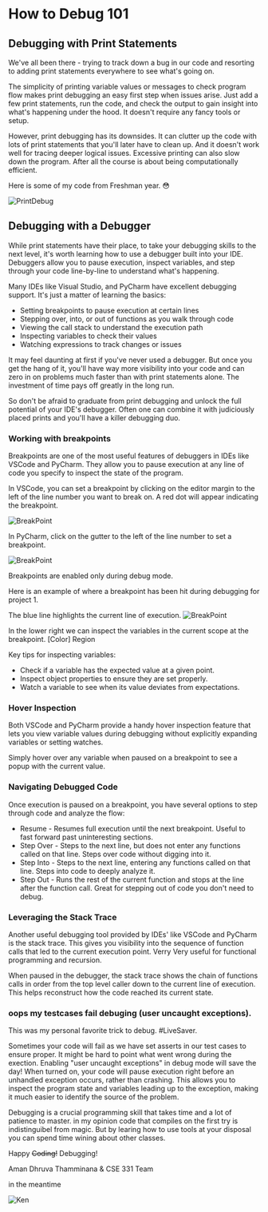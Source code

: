 # How to Debug 101

## Debugging with Print Statements

We've all been there - trying to track down a bug in our code and resorting to adding print statements everywhere to see what's going on.

The simplicity of printing variable values or messages to check program flow makes print debugging an easy first step when issues arise. Just add a few print statements, run the code, and check the output to gain insight into what's happening under the hood. It doesn't require any fancy tools or setup.

However, print debugging has its downsides. It can clutter up the code with lots of print statements that you'll later have to clean up. And it doesn't work well for tracing deeper logical issues. Excessive printing can also slow down the program. After all the course is about being computationally efficient.

Here is some of my code from Freshman year. 😳

![PrintDebug](images/PrintDebug.png)

## Debugging with a Debugger

While print statements have their place, to take your debugging skills to the next level, it's worth learning how to use a debugger built into your IDE. Debuggers allow you to pause execution, inspect variables, and step through your code line-by-line to understand what's happening.

Many IDEs like Visual Studio, and PyCharm have excellent debugging support. It's just a matter of learning the basics:

* Setting breakpoints to pause execution at certain lines
* Stepping over, into, or out of functions as you walk through code
* Viewing the call stack to understand the execution path
* Inspecting variables to check their values
* Watching expressions to track changes or issues

It may feel daunting at first if you've never used a debugger. But once you get the hang of it, you'll have way more visibility into your code and can zero in on problems much faster than with print statements alone. The investment of time pays off greatly in the long run.

So don't be afraid to graduate from print debugging and unlock the full potential of your IDE's debugger. Often one can combine it with judiciously placed prints and you'll have a killer debugging duo.

### Working with breakpoints

Breakpoints are one of the most useful features of debuggers in IDEs like VSCode and PyCharm. They allow you to pause execution at any line of code you specify to inspect the state of the program.

In VSCode, you can set a breakpoint by clicking on the editor margin to the left of the line number you want to break on. A red dot will appear indicating the breakpoint.

![BreakPoint](images/VsCodeBreakpoint.png)

In PyCharm, click on the gutter to the left of the line number to set a breakpoint.

![BreakPoint](images/PyCharmBreakpoint.png)

Breakpoints are enabled only during debug mode.

Here is an example of where a breakpoint has been hit during debugging for project 1.


The blue line highlights the current line of execution. 
![BreakPoint](images/BreakPointHitPyCharm.png)

In the lower right we can inspect the variables in the current scope at the breakpoint. [Color] Region

Key tips for inspecting variables:

* Check if a variable has the expected value at a given point.
* Inspect object properties to ensure they are set properly.
* Watch a variable to see when its value deviates from expectations.

### Hover Inspection
Both VSCode and PyCharm provide a handy hover inspection feature that lets you view variable values during debugging without explicitly expanding variables or setting watches.

Simply hover over any variable when paused on a breakpoint to see a popup with the current value.

<!-- Image for Hovering inspection -->


### Navigating Debugged Code
Once execution is paused on a breakpoint, you have several options to step through code and analyze the flow:

<!-- Image for steps -->

* Resume - Resumes full execution until the next breakpoint. Useful to fast forward past uninteresting sections.
* Step Over - Steps to the next line, but does not enter any functions called on that line. Steps over code without digging into it.
* Step Into - Steps to the next line, entering any functions called on that line. Steps into code to deeply analyze it.
* Step Out - Runs the rest of the current function and stops at the line after the function call. Great for stepping out of code you don't need to debug.


<!-- Some tips for efficient debugging navigation:

* Step over setup code to get to the meat of the logic.
* Step into functions that contain bugs or complex code.
* Use step out to surface back out of details you've debugged. -->


### Leveraging the Stack Trace
Another useful debugging tool provided by IDEs' like VSCode and PyCharm is the stack trace. This gives you visibility into the sequence of function calls that led to the current execution point. Verry Very useful for functional programming and recursion.

<!-- Recursion Example -->

When paused in the debugger, the stack trace shows the chain of functions calls in order from the top level caller down to the current line of execution. This helps reconstruct how the code reached its current state.


### oops my testcases fail debuging (user uncaught exceptions).
This was my personal favorite trick to debug. #LiveSaver.

Sometimes your code will fail as we have set asserts in our test cases to ensure proper. It might be hard to point what went wrong during the exection. Enabling "user uncaught exceptions" in debug mode will save the day! When turned on, your code will pause execution right before an unhandled exception occurs, rather than crashing. This allows you to inspect the program state and variables leading up to the exception, making it much easier to identify the source of the problem.


Debugging is a crucial programming skill that takes time and a lot of patience to master. in my opinion code that compiles on the first try is indistinguibel from magic. But by learing how to use tools at your disposal you can spend time wining about other classes.


Happy ~~Coding!~~ Debugging!

Aman Dhruva Thamminana & CSE 331 Team


in the meantime

![Ken](images/DebugKen.png)


































